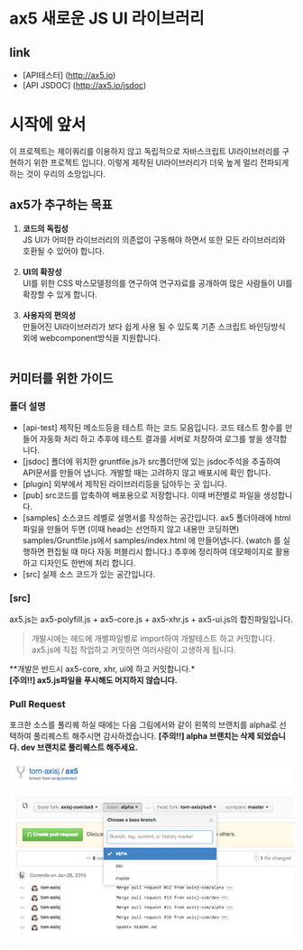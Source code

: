 # ax5 새로운 JS UI 라이브러리

## link
- [API테스터] (http://ax5.io)
- [API JSDOC] (http://ax5.io/jsdoc)

# 시작에 앞서
이 프로젝트는 제이쿼리를 이용하지 않고 독립적으로 자바스크립트 UI라이브러리를 구현하기 위한 프로젝트 입니다. 이렇게 제작된 UI라이브러리가 더욱 높게 멀리 전파되게 하는 것이 우리의 소망입니다.

## ax5가 추구하는 목표
1. **코드의 독립성**<br/>
JS UI가 어떠한 라이브러리의 의존없이 구동해야 하면서 또한 모든 라이브러리와 호환될 수 있어야 합니다. <br/><br/>
2. **UI의 확장성** <br/> 
UI를 위한 CSS 박스모델정의를 연구하여 연구자료를 공개하여 많은 사람들이 UI를 확장할 수 있게 합니다.<br/><br/>
3. **사용자의 편의성** <br/> 
만들어진 UI라이브러리가 보다 쉽게 사용 될 수 있도록 기존 스크립트 바인딩방식 외에 webcomponent방식을 지원합니다.<br/><br/>

## 커미터를 위한 가이드
### 폴더 설명
- [api-test] 제작된 메소드등을 테스트 하는 코드 모음입니다. 코드 테스트 함수를 만들어 자동화 처리 하고 추후에 테스트 결과를 서버로 저장하여 로그를 쌓을 생각합니다.
- [jsdoc] 폴더에 위치한 gruntfile.js가 src폴더안에 있는 jsdoc주석을 추출하여 API문서를 만들어 냅니다. 개발할 때는 고려하지 않고 배포시에 확인 합니다.
- [plugin] 외부에서 제작된 라이브러리등을 담아두는 곳 입니다.
- [pub] src코드를 압축하여 배포용으로 저장합니다. 이때 버전별로 파일을 생성합니다.
- [samples] 소스코드 레벨로 설명서를 작성하는 공간입니다. ax5 폴더아래에 html파일을 만들어 두면 (이때 head는 선언하지 않고 내용만 코딩하면) samples/Gruntfile.js에서 samples/index.html 에 만들어냅니다. (watch 를 실행하면 편집될 때 마다 자동 퍼블리시 합니다.) 추후에 정리하여 데모페이지로 활용하고 디자인도 한번에 처리 합니다.
- [src] 실제 소스 코드가 있는 공간입니다.

### [src]
ax5.js는 ax5-polyfill.js + ax5-core.js + ax5-xhr.js + ax5-ui.js의 합친파일입니다. 
>개발시에는 헤드에 개별파일별로 import하여 개발테스트 하고 커밋합니다. ax5.js에 직접 작업하고 커밋하면 여러사람이 고생하게 됩니다.

**개발은 반드시 ax5-core, xhr, ui에 하고 커밋합니다.*<br/>
**[주의!!] ax5.js파일을 푸시해도 머지하지 않습니다.**

### Pull Request
포크한 소스를 풀리퀘 하실 때에는 다음 그림에서와 같이 왼쪽의 브랜치를 alpha로 선택하여 풀리퀘스트 해주시면 감사하겠습니다.
**[주의!!] alpha 브랜치는 삭제 되었습니다. dev 브랜치로 풀리퀘스트 해주세요.**

![pullrequest](samples/images/pullrequest.png)